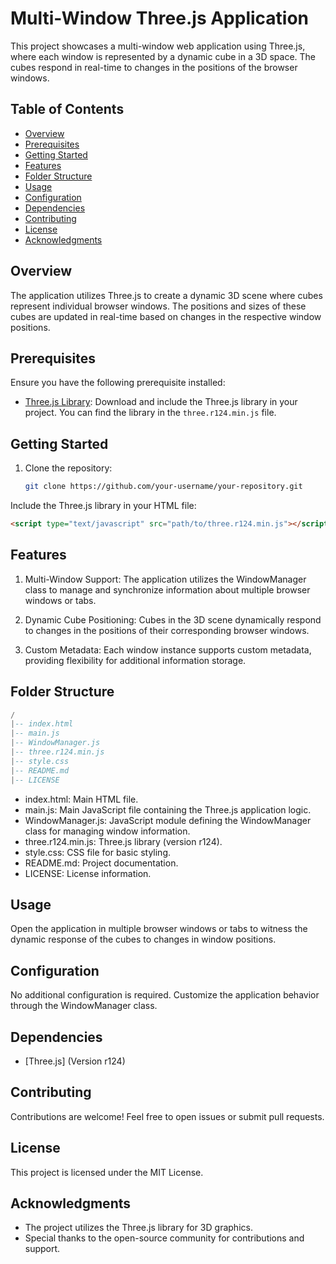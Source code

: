 # Multi-Window Three.js Application

This project showcases a multi-window web application using Three.js, where each window is represented by a dynamic cube in a 3D space. The cubes respond in real-time to changes in the positions of the browser windows.

## Table of Contents

- [Overview](#overview)
- [Prerequisites](#prerequisites)
- [Getting Started](#getting-started)
- [Features](#features)
- [Folder Structure](#folder-structure)
- [Usage](#usage)
- [Configuration](#configuration)
- [Dependencies](#dependencies)
- [Contributing](#contributing)
- [License](#license)
- [Acknowledgments](#acknowledgments)

## Overview

The application utilizes Three.js to create a dynamic 3D scene where cubes represent individual browser windows. The positions and sizes of these cubes are updated in real-time based on changes in the respective window positions.

## Prerequisites

Ensure you have the following prerequisite installed:

- [Three.js Library](https://threejs.org/): Download and include the Three.js library in your project. You can find the library in the `three.r124.min.js` file.

## Getting Started

1. Clone the repository:

   ```bash
   git clone https://github.com/your-username/your-repository.git
   ```
Include the Three.js library in your HTML file:
``` html
<script type="text/javascript" src="path/to/three.r124.min.js"></script>
```
## Features

1. Multi-Window Support: The application utilizes the WindowManager class to manage and synchronize information about multiple browser windows or tabs.

2. Dynamic Cube Positioning: Cubes in the 3D scene dynamically respond to changes in the positions of their corresponding browser windows.

3. Custom Metadata: Each window instance supports custom metadata, providing flexibility for additional information storage.

## Folder Structure

```lua
/
|-- index.html
|-- main.js
|-- WindowManager.js
|-- three.r124.min.js
|-- style.css
|-- README.md
|-- LICENSE
```

- index.html: Main HTML file.
- main.js: Main JavaScript file containing the Three.js application logic.
- WindowManager.js: JavaScript module defining the WindowManager class for managing window information.
- three.r124.min.js: Three.js library (version r124).
- style.css: CSS file for basic styling.
- README.md: Project documentation.
- LICENSE: License information.

## Usage

Open the application in multiple browser windows or tabs to witness the dynamic response of the cubes to changes in window positions.

## Configuration

No additional configuration is required. Customize the application behavior through the WindowManager class.

## Dependencies

- [Three.js] (Version r124)

## Contributing

Contributions are welcome! Feel free to open issues or submit pull requests.

## License

This project is licensed under the MIT License.

## Acknowledgments

- The project utilizes the Three.js library for 3D graphics.
- Special thanks to the open-source community for contributions and support.
